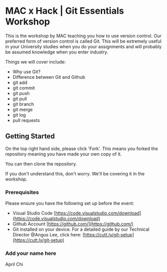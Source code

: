 # MAC x Hack | Git Essentials Workshop

This is the workshop by MAC teaching you how to use version control. Our preferred form of version control is called Git. This will be extremely useful in your University studies when you do your assignments and will probably be assumed knowledge when you enter industry.

Things we will cover include:

- Why use Git?
- Difference between Git and Github
- git add
- git commit
- git push
- git pull
- git branch
- git merge
- git log
- pull requests

## Getting Started

On the top right hand side, please click 'Fork'. This means you forked the repository meaning you have made your own copy of it.

You can then clone the repository. 

If you don't understand this, don't worry. We'll be covering it in the workshop.

### Prerequisites

Please ensure you have the following set up before the event: 

- Visual Studio Code
    [https://code.visualstudio.com/download](https://code.visualstudio.com/download)
- Github Account
    [https://github.com/](https://github.com/)
- Git installed on your device. For a detailed guide by our Technical Director @Angus Lee, click here: [https://cutt.ly/git-setup](https://cutt.ly/git-setup)

### Add your name here
April Chi